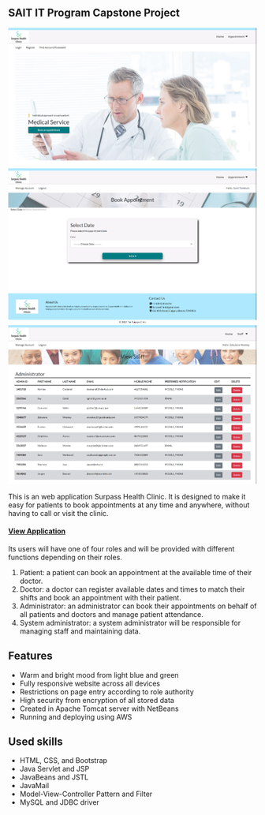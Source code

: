 ## SAIT IT Program Capstone Project

![main page](/web/img/main_page.png)
![booking page](/web/img/booking_page.png)
![staff page](/web/img/staff_page.png)

This is an web application Surpass Health Clinic. It is designed to make it easy for patients to book appointments at any time and anywhere, without having to call or visit the clinic.

#### [View Application](http://3.96.237.87:8080/capstone/)

Its users will have one of four roles and will be provided with different functions depending on their roles.

1. Patient: a patient can book an appointment at the available time of their doctor.
2. Doctor: a doctor can register available dates and times to match their shifts and book an appointment with their patient.
3. Administrator: an administrator can book their appointments on behalf of all patients and doctors and manage patient attendance.
4. System administrator: a system administrator will be responsible for managing staff and maintaining data.

## Features
- Warm and bright mood from light blue and green
- Fully responsive website across all devices
- Restrictions on page entry according to role authority
- High security from encryption of all stored data
- Created in Apache Tomcat server with NetBeans
- Running and deploying using AWS

## Used skills
- HTML, CSS, and Bootstrap
- Java Servlet and JSP
- JavaBeans and JSTL
- JavaMail
- Model-View-Controller Pattern and Filter
- MySQL and JDBC driver
